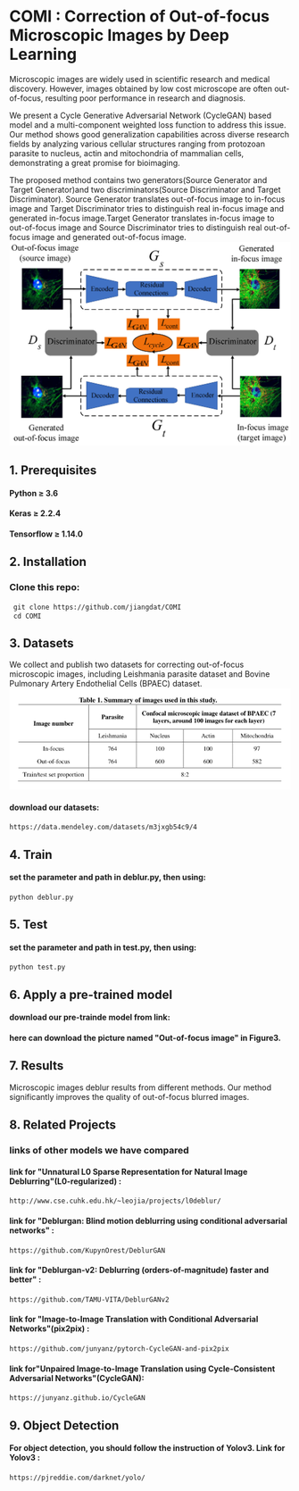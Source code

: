# COMI : Correction of Out-of-focus Microscopic Images by Deep Learning 
   Microscopic images are widely used in scientific research and medical discovery. However, images obtained by low cost microscope are often out-of-focus, resulting poor performance in research and diagnosis. 
   
   We present a Cycle Generative Adversarial Network (CycleGAN) based model and a multi-component weighted loss function to address this issue. Our method shows good generalization capabilities across diverse research fields by analyzing various cellular structures ranging from protozoan parasite to nucleus, actin and mitochondria of mammalian cells, demonstrating a great promise for bioimaging. 
  
   The proposed method contains two generators(Source Generator and Target Generator)and two discriminators(Source Discriminator and Target Discriminator). Source Generator translates out-of-focus image to in-focus image and Target Discriminator tries to distinguish real in-focus image and generated in-focus image.Target Generator translates in-focus image to out-of-focus image and Source Discriminator tries to distinguish real out-of-focus image and generated out-of-focus image.
![figure2.png](https://github.com/jiangdat/COMI/raw/main/figure/figure2.png)


## 1. Prerequisites
#### Python ≥ 3.6 

#### Keras ≥ 2.2.4 

#### Tensorflow ≥ 1.14.0


## 2. Installation
### Clone this repo:
     git clone https://github.com/jiangdat/COMI
     cd COMI

## 3. Datasets
  
   We collect and publish two datasets for correcting out-of-focus microscopic images, including Leishmania parasite dataset  and Bovine Pulmonary Artery Endothelial Cells (BPAEC) dataset.
   ![table1.png](https://github.com/jiangdat/COMI/raw/main/figure/table1.png)
   
#### download our datasets:
    https://data.mendeley.com/datasets/m3jxgb54c9/4

## 4. Train

#### set the parameter and path in deblur.py, then using:
    python deblur.py

## 5. Test

#### set the parameter and path in test.py, then using:
    python test.py

## 6. Apply a pre-trained model

#### download our pre-trainde model from link:

#### here can download the picture named "Out-of-focus image" in Figure3.

## 7. Results


Microscopic images deblur results from different methods. Our method significantly improves the quality of out-of-focus blurred images.



## 8. Related Projects
### links of other models we have compared

#### link for "Unnatural L0 Sparse Representation for Natural Image Deblurring"(L0-regularized) : 
    http://www.cse.cuhk.edu.hk/~leojia/projects/l0deblur/

#### link for "Deblurgan: Blind motion deblurring using conditional adversarial networks" : 
    https://github.com/KupynOrest/DeblurGAN

#### link for "Deblurgan-v2: Deblurring (orders-of-magnitude) faster and better" : 
    https://github.com/TAMU-VITA/DeblurGANv2

#### link for "Image-to-Image Translation with Conditional Adversarial Networks"(pix2pix) : 
    https://github.com/junyanz/pytorch-CycleGAN-and-pix2pix

#### link for"Unpaired Image-to-Image Translation using Cycle-Consistent Adversarial Networks"(CycleGAN):
    https://junyanz.github.io/CycleGAN


## 9. Object Detection
#### For object detection, you should follow the instruction of Yolov3. Link for Yolov3 : 
    https://pjreddie.com/darknet/yolo/
